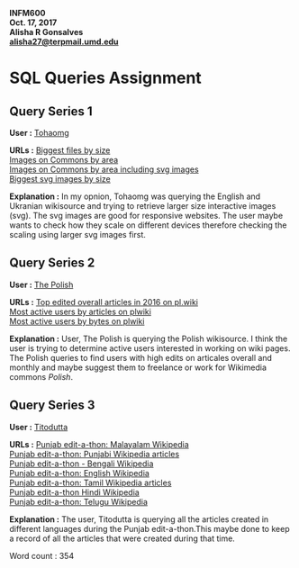 
**INFM600**   
**Oct. 17, 2017**   
**Alisha R Gonsalves**   
**alisha27@terpmail.umd.edu**

# SQL Queries Assignment

## Query Series 1
**User :** [Tohaomg](https://quarry.wmflabs.org/Tohaomg)   

**URLs :** 
           [Biggest files by size](https://quarry.wmflabs.org/query/14660)    
           [Images on Commons by area](https://quarry.wmflabs.org/query/14661)  
           [Images on Commons by area including svg images](https://quarry.wmflabs.org/query/14659)  
           [Biggest svg images by size](https://quarry.wmflabs.org/query/15842)
                     
**Explanation :** In my opnion, Tohaomg was querying the English and Ukranian wikisource and trying to retrieve larger size interactive images (svg). The svg images are good for responsive websites. The user maybe wants to check how they scale on different devices therefore checking the scaling using larger svg images first.


## Query Series 2    
**User :**  [The Polish](https://quarry.wmflabs.org/The%20Polish)  

**URLs :** [Top edited overall articles in 2016 on pl.wiki](https://quarry.wmflabs.org/query/14975)  
           [Most active users by articles on plwiki](https://quarry.wmflabs.org/query/1317)  
           [Most active users by bytes on plwiki](https://quarry.wmflabs.org/query/2191)     
           
**Explanation :** User, The Polish is querying the Polish wikisource. I think the user is trying to determine active users interested in working on wiki pages. The Polish queries to find users with high edits on articales overall and monthly and maybe suggest them to freelance or work for Wikimedia commons _Polish_.  


## Query Series 3  
**User :** [Titodutta](https://quarry.wmflabs.org/Titodutta)  

**URLs :** [Punjab edit-a-thon: Malayalam Wikipedia](https://quarry.wmflabs.org/query/11536)    
           [Punjab edit-a-thon: Punjabi Wikipedia articles](https://quarry.wmflabs.org/query/11349)    
           [Punjab edit-a-thon - Bengali Wikipedia](https://quarry.wmflabs.org/query/11351)  
           [Punjab edit-a-thon: English Wikipedia](https://quarry.wmflabs.org/query/11353)  
           [Punjab edit-a-thon: Tamil Wikipedia articles](https://quarry.wmflabs.org/query/11354)     
           [Punjab edit-a-thon Hindi Wikipedia](https://quarry.wmflabs.org/query/11355)  
           [Punjab edit-a-thon: Telugu Wikipedia](https://quarry.wmflabs.org/query/11356)  
           
**Explanation :** The user, Titodutta is querying all the articles created in different languages during the Punjab edit-a-thon.This maybe done to keep a record of all the articles that were created during that time.  
  
    
      
Word count : 354
           
           
           
